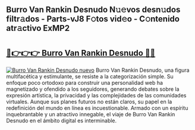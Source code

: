 ## Burro Van Rankin Desnudo N𝚞𝚎vos desn𝚞dos filtr𝚊dos - Parts-vJ8 F𝚘tos vid𝚎o - C𝚘ntenido atr𝚊ctivo ExMP2

# <h2><a href="http://mb7jpic.tromn.icu/?c=Burro+Van+Rankin+Desnudo">🔗👉👉👉 Burro Van Rankin Desnudo 🔗🔗</a></h2>

[![Burro Van Rankin Desnudo nuevo](https://i.imgur.com/pEAQMta.gif)](http://mb7jpic.tromn.icu/?c=Burro+Van+Rankin+Desnudo)
Burro Van Rankin Desnudo, una figura multifacética y estimulante, se resiste a la categorización simple. Su enfoque poco ortodoxo para construir una personalidad web ha magnetizado y ofendido a los seguidores, generando debates sobre la expresión artística, la privacidad y las complejidades de las comunidades virtuales. Aunque sus planes futuros no están claros, su papel en la redefinición del mundo en línea es incuestionable. Armado con un espíritu inquebrantable y un atractivo innegable, el viaje de Burro Van Rankin Desnudo en el ámbito digital es interminable.
